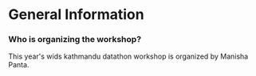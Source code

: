 # General Information

### Who is organizing the workshop?

This year's wids kathmandu datathon workshop is organized by Manisha Panta.
